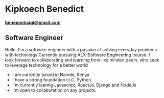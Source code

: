# Kipkoech Benedict

**benepontuagi@gmail.com**

## Software Engineer

Hello. I'm a software engineer with a passion of solving everyday problems with technology
Currently pursuing ALX-Software Engineering course.
I look forward to collaborating and learning from like minded peers,
who seek to leverage technology for a better world

- I am currently based in Nairobi, Kenya
- I have a strong foundation in C, Python.
- I'm currently learnig Javascript, ReactJs, Django and NodeJs
- I'm open to collaboration on any projects.
